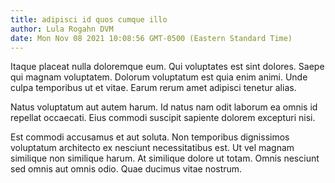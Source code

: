 ```yaml
---
title: adipisci id quos cumque illo
author: Lula Rogahn DVM
date: Mon Nov 08 2021 10:08:56 GMT-0500 (Eastern Standard Time)
---
```

Itaque placeat nulla doloremque eum. Qui voluptates est sint dolores. Saepe qui magnam voluptatem. Dolorum voluptatum est quia enim animi. Unde culpa temporibus ut et vitae. Earum rerum amet adipisci tenetur alias.

 Natus voluptatum aut autem harum. Id natus nam odit laborum ea omnis id repellat occaecati. Eius commodi suscipit sapiente dolorem excepturi nisi.

 Est commodi accusamus et aut soluta. Non temporibus dignissimos voluptatum architecto ex nesciunt necessitatibus est. Ut vel magnam similique non similique harum. At similique dolore ut totam. Omnis nesciunt sed omnis aut omnis odio. Quae ducimus vitae nostrum.